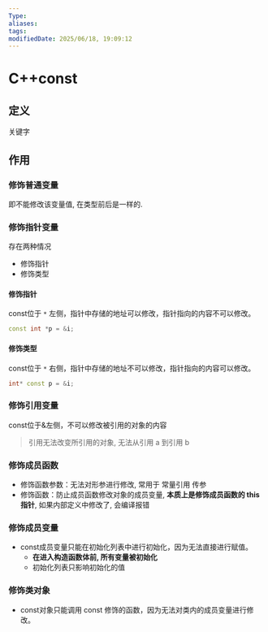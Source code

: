```yaml
---
Type:
aliases: 
tags: 
modifiedDate: 2025/06/18, 19:09:12
---
```


# C++const

## 定义

关键字

## 作用

### 修饰普通变量

即不能修改该变量值, 在类型前后是一样的. 

### 修饰指针变量

存在两种情况
- 修饰指针
- 修饰类型

#### 修饰指针

const位于 `*` 左侧，指针中存储的地址可以修改，指针指向的内容不可以修改。

```cpp
const int *p = &i;
```

#### 修饰类型

const位于 `*` 右侧，指针中存储的地址不可以修改，指针指向的内容可以修改。

```cpp
int* const p = &i;
```

### 修饰引用变量

const位于&左侧，不可以修改被引用的对象的内容

> 引用无法改变所引用的对象, 无法从引用 a 到引用 b

### 修饰成员函数

- 修饰函数参数：无法对形参进行修改, 常用于 常量引用 传参
- 修饰函数：防止成员函数修改对象的成员变量, **本质上是修饰成员函数的 this 指针**, 如果内部定义中修改了, 会编译报错

### 修饰成员变量

- const成员变量只能在初始化列表中进行初始化，因为无法直接进行赋值。
    - **在进入构造函数体前, 所有变量被初始化**
    - 初始化列表只影响初始化的值

### 修饰类对象

- const对象只能调用 const 修饰的函数，因为无法对类内的成员变量进行修改。
